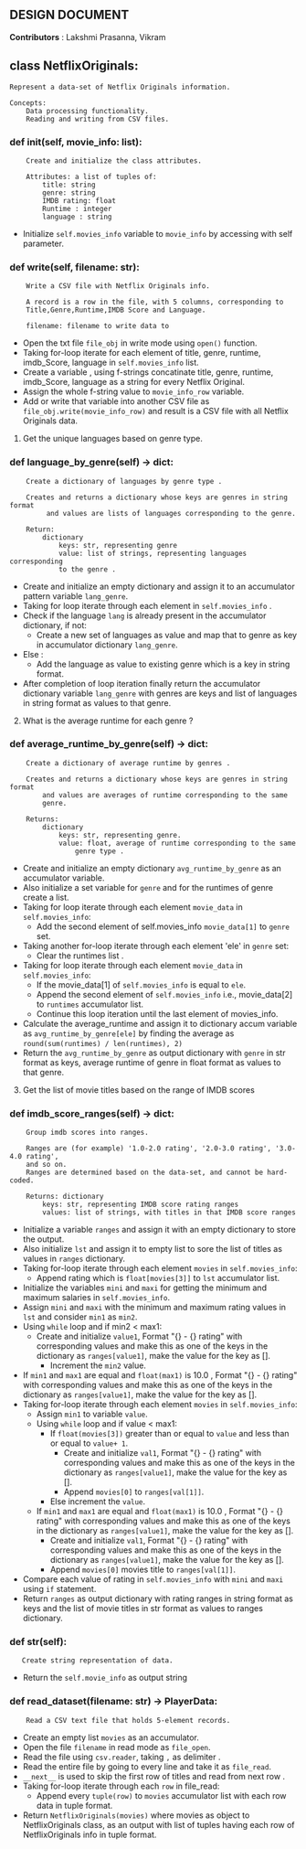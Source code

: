 
## DESIGN DOCUMENT

**Contributors** : Lakshmi Prasanna, Vikram

## class NetflixOriginals:

    Represent a data-set of Netflix Originals information.

    Concepts:
        Data processing functionality.
        Reading and writing from CSV files.

### def __init__(self, movie_info: list):
       
        Create and initialize the class attributes.

        Attributes: a list of tuples of:
            title: string
            genre: string
            IMDB rating: float
            Runtime : integer
            language : string
        

* Initialize `self.movies_info` variable to `movie_info` by accessing with self parameter.        

### def write(self, filename: str):

        Write a CSV file with Netflix Originals info.

        A record is a row in the file, with 5 columns, corresponding to
        Title,Genre,Runtime,IMDB Score and Language.

        filename: filename to write data to
        
* Open the txt file `file_obj` in write mode using `open()` function.
* Taking for-loop iterate for each element of title, genre, runtime, imdb_Score, language in `self.movies_info` list.
* Create a variable , using f-strings concatinate title, genre, runtime, imdb_Score, language
  as a string for every Netflix Original.
* Assign the whole f-string value to `movie_info_row` variable.
* Add or write that variable into another CSV file as `file_obj.write(movie_info_row)` and result is a CSV file with all Netflix Originals data.
  
1. Get the unique languages based on genre type.
### def language_by_genre(self) -> dict:
        
        Create a dictionary of languages by genre type .

        Creates and returns a dictionary whose keys are genres in string format
             and values are lists of languages corresponding to the genre.

        Return:
            dictionary
                keys: str, representing genre
                value: list of strings, representing languages corresponding
                to the genre .
        

* Create and initialize an empty dictionary and assign it to an accumulator pattern variable `lang_genre`.
* Taking for loop iterate through each element in `self.movies_info` .
 * Check if the language `lang` is already present in the accumulator dictionary, if not:
   * Create a new set of languages as value and map that to genre as key in accumulator dictionary `lang_genre`.
 * Else :
   * Add the language as value to existing genre which is a key in string format.
* After completion of loop iteration finally return the accumulator dictionary variable `lang_genre`  with genres are keys and 
list of languages in string format as values to that genre.

2. What is the average runtime for each genre ? 
 
### def average_runtime_by_genre(self) -> dict:
        
        Create a dictionary of average runtime by genres .

        Creates and returns a dictionary whose keys are genres in string format
            and values are averages of runtime corresponding to the same
            genre.

        Returns:
            dictionary
                keys: str, representing genre.
                value: float, average of runtime corresponding to the same
                    genre type .
        

* Create and initialize an empty dictionary `avg_runtime_by_genre` as an accumulator variable.
* Also initialize a set variable for `genre` and for the runtimes of genre create a list.
* Taking for loop iterate through each element `movie_data` in `self.movies_info`:
  * Add the second element of self.movies_info `movie_data[1]` to `genre` set.
* Taking another for-loop iterate through each element 'ele' in `genre` set:
  * Clear the runtimes list .
* Taking for loop iterate through each element `movie_data` in `self.movies_info`:
  * If the movie_data[1] of `self.movies_info` is equal to `ele`.
  * Append the second element of `self.movies_info` i.e., movie_data[2] to `runtimes` accumulator list.
  * Continue this loop iteration until the last element of movies_info.
* Calculate the average_runtime and assign it to dictionary accum variable as `avg_runtime_by_genre[ele]` by finding the average as `round(sum(runtimes) / len(runtimes), 2)`
* Return the `avg_runtime_by_genre` as output dictionary with `genre` in str format as keys, average runtime of genre in float format as values to that genre.

3. Get the list of movie titles based on the range of IMDB scores

### def imdb_score_ranges(self) -> dict:
        
        Group imdb scores into ranges.

        Ranges are (for example) '1.0-2.0 rating', '2.0-3.0 rating', '3.0-4.0 rating',
        and so on.
        Ranges are determined based on the data-set, and cannot be hard-coded.

        Returns: dictionary
            keys: str, representing IMDB score rating ranges
            values: list of strings, with titles in that IMDB score ranges
        

* Initialize a variable `ranges` and assign it with an empty dictionary to store the output.
* Also initialize `lst` and assign it to empty list to sore the list of titles as values in `ranges` dictionary.
* Taking for-loop iterate through each element `movies` in `self.movies_info`:
  * Append rating which is `float[movies[3]]` to `lst` accumulator list.
* Initialize the variables `mini` and `maxi` for getting the minimum and maximum salaries in `self.movies_info`.
* Assign `mini` and `maxi` with the minimum and maximum rating values in `lst` and consider `min1` as `min2`.
* Using `while` loop and if min2 < max1:
  * Create and initialize `value1`, Format "{} - {} rating" with corresponding values and make this as one of the keys in the dictionary as `ranges[value1]`, make the value for the key as [].
    * Increment the `min2` value.
* If `min1` and `max1` are equal and `float(max1)` is 10.0 , Format "{} - {} rating" with corresponding values and make this as one of the keys in the dictionary as `ranges[value1]`, make the value for the key as [].
* Taking for-loop iterate through each element `movies` in `self.movies_info`:
  * Assign `min1` to variable `value`.
  * Using `while` loop and if value < max1:
    * If `float(movies[3])` greater than or equal to `value` and less than or equal to `value+ 1`.
      * Create and initialize `val1`, Format "{} - {} rating" with corresponding values and make this as one of the keys in the dictionary as `ranges[value1]`, make the value for the key as [].
      * Append `movies[0]` to `ranges[val[1]]`.
    * Else increment the `value`.
  * If `min1` and `max1` are equal and `float(max1)` is 10.0 , Format "{} - {} rating" with corresponding values and make this as one of the keys in the dictionary as `ranges[value1]`, make the value for the key as [].
    * Create and initialize `val1`, Format "{} - {} rating" with corresponding values and make this as one of the keys in the dictionary as `ranges[value1]`, make the value for the key as [].
    * Append `movies[0]` movies title to `ranges[val[1]]`.
* Compare each value of rating in `self.movies_info` with `mini` and `maxi` using `if` statement.
* Return `ranges` as output dictionary with rating ranges in string format as keys and the list of movie titles in str format as values to ranges dictionary.

### def str(self):
       Create string representation of data.
* Return the `self.movie_info` as output string

### def read_dataset(filename: str) -> PlayerData:
        Read a CSV text file that holds 5-element records.

* Create an empty list `movies` as an accumulator.
* Open the file `filename` in read mode as `file_open`.
* Read the file using `csv.reader`, taking `,` as delimiter . 
* Read the entire file by going to every line and take it as `file_read`.
* `__next__` is used to skip the first row of titles and read from next row .
* Taking for-loop iterate through each `row` in file_read:
  * Append every `tuple(row)` to `movies` accumulator list with each row data in tuple format.
* Return `NetflixOriginals(movies)` where movies as object to NetflixOriginals class, as an output
with list of tuples having each row of NetflixOriginals info in tuple format.
